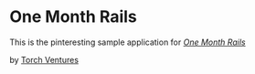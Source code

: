 # One Month Rails

This is the pinteresting sample application for [*One Month Rails*](http://onemonthrails.com)

by [Torch Ventures](http://www.torchventures.com)